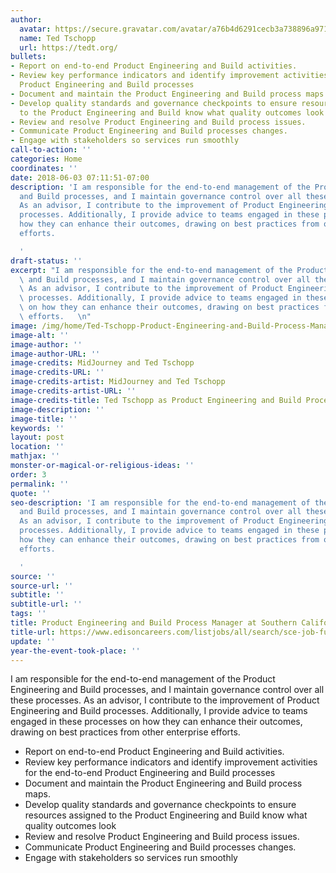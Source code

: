 ```yaml
---
author:
  avatar: https://secure.gravatar.com/avatar/a76b4d6291cecb3a738896a971bfb903?s=512&d=mp&r=g
  name: Ted Tschopp
  url: https://tedt.org/
bullets:
- Report on end-to-end Product Engineering and Build activities.
- Review key performance indicators and identify improvement activities for the end-to-end
  Product Engineering and Build processes
- Document and maintain the Product Engineering and Build process maps.
- Develop quality standards and governance checkpoints to ensure resources assigned
  to the Product Engineering and Build know what quality outcomes look
- Review and resolve Product Engineering and Build process issues.
- Communicate Product Engineering and Build processes changes.
- Engage with stakeholders so services run smoothly
call-to-action: ''
categories: Home
coordinates: ''
date: 2018-06-03 07:11:51-07:00
description: 'I am responsible for the end-to-end management of the Product Engineering
  and Build processes, and I maintain governance control over all these processes.
  As an advisor, I contribute to the improvement of Product Engineering and Build
  processes. Additionally, I provide advice to teams engaged in these processes on
  how they can enhance their outcomes, drawing on best practices from other enterprise
  efforts.

  '
draft-status: ''
excerpt: "I am responsible for the end-to-end management of the Product Engineering\
  \ and Build processes, and I maintain governance control over all these processes.\
  \ As an advisor, I contribute to the improvement of Product Engineering and Build\
  \ processes. Additionally, I provide advice to teams engaged in these processes\
  \ on how they can enhance their outcomes, drawing on best practices from other enterprise\
  \ efforts.   \n"
image: /img/home/Ted-Tschopp-Product-Engineering-and-Build-Process-Manager.jpg
image-alt: ''
image-author: ''
image-author-URL: ''
image-credits: MidJourney and Ted Tschopp
image-credits-URL: ''
image-credits-artist: MidJourney and Ted Tschopp
image-credits-artist-URL: ''
image-credits-title: Ted Tschopp as Product Engineering and Build Process Manager
image-description: ''
image-title: ''
keywords: ''
layout: post
location: ''
mathjax: ''
monster-or-magical-or-religious-ideas: ''
order: 3
permalink: ''
quote: ''
seo-description: 'I am responsible for the end-to-end management of the Product Engineering
  and Build processes, and I maintain governance control over all these processes.
  As an advisor, I contribute to the improvement of Product Engineering and Build
  processes. Additionally, I provide advice to teams engaged in these processes on
  how they can enhance their outcomes, drawing on best practices from other enterprise
  efforts.

  '
source: ''
source-url: ''
subtitle: ''
subtitle-url: ''
tags: ''
title: Product Engineering and Build Process Manager at Southern California Edison
title-url: https://www.edisoncareers.com/listjobs/all/search/sce-job-function/information-technology/
update: ''
year-the-event-took-place: ''
---
```



I am responsible for the end-to-end management of the Product Engineering and Build processes, and I maintain governance control over all these processes. As an advisor, I contribute to the improvement of Product Engineering and Build processes. Additionally, I provide advice to teams engaged in these processes on how they can enhance their outcomes, drawing on best practices from other enterprise efforts.

* Report on end-to-end Product Engineering and Build activities.
* Review key performance indicators and identify improvement activities for the end-to-end Product Engineering and Build processes
* Document and maintain the Product Engineering and Build process maps.
* Develop quality standards and governance checkpoints to ensure resources assigned to the Product Engineering and Build know what quality outcomes look
* Review and resolve Product Engineering and Build process issues.
* Communicate Product Engineering and Build processes changes.
* Engage with stakeholders so services run smoothly